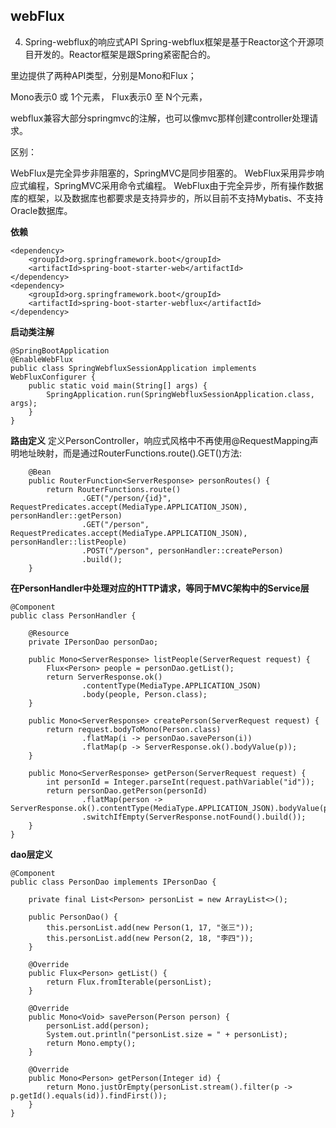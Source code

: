 ## webFlux

4. Spring-webflux的响应式API
   Spring-webflux框架是基于Reactor这个开源项目开发的。Reactor框架是跟Spring紧密配合的。

里边提供了两种API类型，分别是Mono和Flux；

Mono表示0 或 1个元素，
Flux表示0 至 N个元素，

webflux兼容大部分springmvc的注解，也可以像mvc那样创建controller处理请求。

区别：

WebFlux是完全异步非阻塞的，SpringMVC是同步阻塞的。
WebFlux采用异步响应式编程，SpringMVC采用命令式编程。
WebFlux由于完全异步，所有操作数据库的框架，以及数据库也都要求是支持异步的，所以目前不支持Mybatis、不支持Oracle数据库。

**依赖**
```
<dependency>
	<groupId>org.springframework.boot</groupId>
	<artifactId>spring-boot-starter-web</artifactId>
</dependency>
<dependency>
	<groupId>org.springframework.boot</groupId>
	<artifactId>spring-boot-starter-webflux</artifactId>
</dependency>
```

**启动类注解**
```
@SpringBootApplication
@EnableWebFlux
public class SpringWebfluxSessionApplication implements WebFluxConfigurer {
    public static void main(String[] args) {
        SpringApplication.run(SpringWebfluxSessionApplication.class, args);
    }
}
```

**路由定义**
定义PersonController，响应式风格中不再使用@RequestMapping声明地址映射，而是通过RouterFunctions.route().GET()方法:
```
    @Bean
    public RouterFunction<ServerResponse> personRoutes() {
        return RouterFunctions.route()
                .GET("/person/{id}", RequestPredicates.accept(MediaType.APPLICATION_JSON), personHandler::getPerson)
                .GET("/person", RequestPredicates.accept(MediaType.APPLICATION_JSON), personHandler::listPeople)
                .POST("/person", personHandler::createPerson)
                .build();
    }
```

**在PersonHandler中处理对应的HTTP请求，等同于MVC架构中的Service层**
```
@Component
public class PersonHandler {

    @Resource
    private IPersonDao personDao;

    public Mono<ServerResponse> listPeople(ServerRequest request) {
        Flux<Person> people = personDao.getList();
        return ServerResponse.ok()
                .contentType(MediaType.APPLICATION_JSON)
                .body(people, Person.class);
    }

    public Mono<ServerResponse> createPerson(ServerRequest request) {
        return request.bodyToMono(Person.class)
                .flatMap(i -> personDao.savePerson(i))
                .flatMap(p -> ServerResponse.ok().bodyValue(p));
    }

    public Mono<ServerResponse> getPerson(ServerRequest request) {
        int personId = Integer.parseInt(request.pathVariable("id"));
        return personDao.getPerson(personId)
                .flatMap(person -> ServerResponse.ok().contentType(MediaType.APPLICATION_JSON).bodyValue(person))
                .switchIfEmpty(ServerResponse.notFound().build());
    }
}
```

**dao层定义**
```
@Component
public class PersonDao implements IPersonDao {

    private final List<Person> personList = new ArrayList<>();

    public PersonDao() {
        this.personList.add(new Person(1, 17, "张三"));
        this.personList.add(new Person(2, 18, "李四"));
    }

    @Override
    public Flux<Person> getList() {
        return Flux.fromIterable(personList);
    }

    @Override
    public Mono<Void> savePerson(Person person) {
        personList.add(person);
        System.out.println("personList.size = " + personList);
        return Mono.empty();
    }

    @Override
    public Mono<Person> getPerson(Integer id) {
        return Mono.justOrEmpty(personList.stream().filter(p -> p.getId().equals(id)).findFirst());
    }
}
```